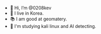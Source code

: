 - 👋 Hi, I’m @0208kev
- 👀 I live in Korea.
- 📚 I am good at geomatery.
- 🐲 I'm studying kali linux and AI detecting.

<!---
0208kev/0208kev is a ✨ special ✨ repository because its `README.md` (this file) appears on your GitHub profile.
You can click the Preview link to take a look at your changes.
--->
